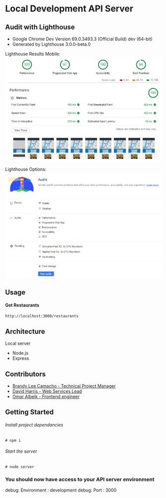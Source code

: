 # Local Development API Server

## Audit with Lighthouse

- Google Chrome Dev Version 69.0.3493.3 (Official Build) dev (64-bit)
- Generated by Lighthouse 3.0.0-beta.0

Lighthouse Results Mobile:
![Lighthouse Results](Audit_Mobile.png 'Lighthouse Results')

Lighthouse Options:
![Lighthouse Options](Audit_Settings.png 'Lighthouse Options')

## Usage

#### Get Restaurants

```
http://localhost:3000/restaurants
```

## Architecture

Local server

- Node.js
- Express

## Contributors

- [Brandy Lee Camacho - Technical Project Manager](mailto:brandy.camacho@udacity.com)
- [David Harris - Web Services Lead](mailto:david.harris@udacity.com)
- [Omar Albeik - Frontend engineer](mailto:omaralbeik@gmail.com)

## Getting Started

###### Install project dependancies

```Install project dependancies
# npm i
```

###### Start the server

```Start server
# node server
```

### You should now have access to your API server environment

debug: Environment : development
debug: Port : 3000

